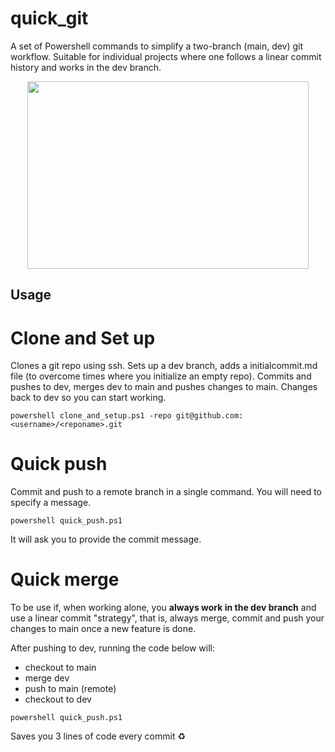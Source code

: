 # quick_git
A set of Powershell commands to simplify a two-branch (main, dev) git workflow. Suitable for individual projects where one follows a linear commit history and works in the dev branch.
<p align="center">
    <img height=300 width=450 src="https://i.kym-cdn.com/entries/icons/original/000/028/021/work.jpg">
</p>

##  Usage

# Clone and Set up

Clones a git repo using ssh. Sets up a dev branch, adds a initialcommit.md file (to overcome times where you initialize an empty repo). Commits and pushes to dev, merges dev to main and pushes changes to main. Changes back to dev so you can start working.

```
powershell clone_and_setup.ps1 -repo git@github.com:<username>/<reponame>.git
```

# Quick push

Commit and push to a remote branch in a single command. You will need to specify a message.

```
powershell quick_push.ps1
```

It will ask you to provide the commit message.

# Quick merge

To be use if, when working alone, you **always work in the dev branch** and use a linear commit "strategy", that is, always merge, commit and push your changes to main once a new feature is done.

After pushing to dev, running the code below will:

+ checkout to main
+ merge dev
+ push to main (remote)
+ checkout to dev

```
powershell quick_push.ps1
```

Saves you 3 lines of code every commit :recycle:


